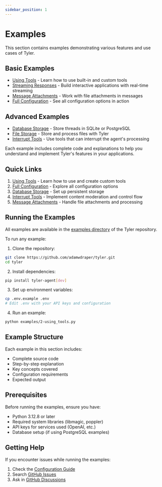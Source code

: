 ```yaml
---
sidebar_position: 1
---
```


# Examples

This section contains examples demonstrating various features and use cases of Tyler.

## Basic Examples

- [Using Tools](./using-tools.md) - Learn how to use built-in and custom tools
- [Streaming Responses](./streaming.md) - Build interactive applications with real-time streaming
- [Message Attachments](./message-attachments.md) - Work with file attachments in messages
- [Full Configuration](./full-configuration.md) - See all configuration options in action

## Advanced Examples

- [Database Storage](./database-storage.md) - Store threads in SQLite or PostgreSQL
- [File Storage](./file-storage.md) - Store and process files with Tyler
- [Interrupt Tools](./interrupt-tools.md) - Use tools that can interrupt the agent's processing

Each example includes complete code and explanations to help you understand and implement Tyler's features in your applications.

## Quick Links

1. [Using Tools](./using-tools.md) - Learn how to use and create custom tools
2. [Full Configuration](./full-configuration.md) - Explore all configuration options
3. [Database Storage](./database-storage.md) - Set up persistent storage
4. [Interrupt Tools](./interrupt-tools.md) - Implement content moderation and control flow
5. [Message Attachments](./message-attachments.md) - Handle file attachments and processing

## Running the Examples

All examples are available in the [examples directory](https://github.com/adamwdraper/tyler/tree/main/examples) of the Tyler repository.

To run any example:

1. Clone the repository:
```bash
git clone https://github.com/adamwdraper/tyler.git
cd tyler
```

2. Install dependencies:
```bash
pip install tyler-agent[dev]
```

3. Set up environment variables:
```bash
cp .env.example .env
# Edit .env with your API keys and configuration
```

4. Run an example:
```bash
python examples/2-using_tools.py
```

## Example Structure

Each example in this section includes:
- Complete source code
- Step-by-step explanation
- Key concepts covered
- Configuration requirements
- Expected output

## Prerequisites

Before running the examples, ensure you have:
- Python 3.12.8 or later
- Required system libraries (libmagic, poppler)
- API keys for services used (OpenAI, etc.)
- Database setup (if using PostgreSQL examples)

## Getting Help

If you encounter issues while running the examples:
1. Check the [Configuration Guide](../configuration.md)
2. Search [GitHub Issues](https://github.com/adamwdraper/tyler/issues)
3. Ask in [GitHub Discussions](https://github.com/adamwdraper/tyler/discussions) 
